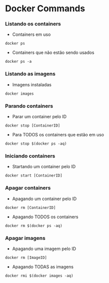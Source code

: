 # Docker Commands


### Listando os containers

* Containers em uso

```docker ps```

* Containers que não estão sendo usados

```docker ps -a```


### Listando as imagens

* Imagens instaladas

```docker images```



### Parando containers

* Parar um container pelo ID

```docker stop [ContainerID]```

* Para TODOS os containers que estão em uso

```docker stop $(docker ps -aq)```



### Iniciando containers

* Startando um container pelo ID

```docker start [ContainerID]```



### Apagar containers

* Apagando um container pelo ID

```docker rm [ContainerID]```

* Apagando TODOS os containers

```docker rm $(docker ps -aq)```



### Apagar imagens

* Apagando uma imagem pelo ID

```docker rm [ImageID]```

* Apagando TODAS as imagens

```docker rmi $(docker images -aq)```
